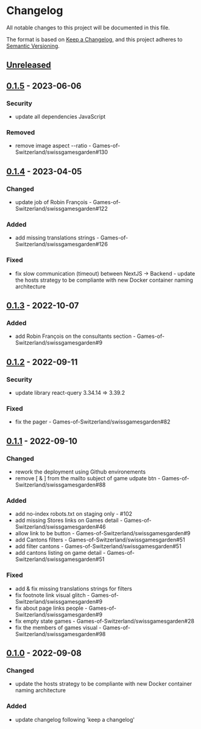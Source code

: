 # Changelog
All notable changes to this project will be documented in this file.

The format is based on [Keep a Changelog](https://keepachangelog.com/en/1.0.0/),
and this project adheres to [Semantic Versioning](https://semver.org/spec/v2.0.0.html).

## [Unreleased]

## [0.1.5] - 2023-06-06
### Security
- update all dependencies JavaScript

### Removed
- remove image aspect --ratio - Games-of-Switzerland/swissgamesgarden#130

## [0.1.4] - 2023-04-05
### Changed
- update job of Robin François - Games-of-Switzerland/swissgamesgarden#122

### Added
- add missing translations strings - Games-of-Switzerland/swissgamesgarden#126

### Fixed
- fix slow communication (timeout) between NextJS -> Backend - update the hosts strategy to be compliante with new Docker container naming architecture

## [0.1.3] - 2022-10-07
### Added
- add Robin François on the consultants section - Games-of-Switzerland/swissgamesgarden#9

## [0.1.2] - 2022-09-11
### Security
- update library react-query 3.34.14 => 3.39.2

### Fixed
- fix the pager - Games-of-Switzerland/swissgamesgarden#82

## [0.1.1] - 2022-09-10
### Changed
- rework the deployment using Github environements
- remove \[ & ] from the mailto subject of game udpate btn - Games-of-Switzerland/swissgamesgarden#88

### Added
- add no-index robots.txt on staging only - #102
- add missing Stores links on Games detail - Games-of-Switzerland/swissgamesgarden#46
- allow link to be button - Games-of-Switzerland/swissgamesgarden#9
- add Cantons filters - Games-of-Switzerland/swissgamesgarden#51
- add filter cantons - Games-of-Switzerland/swissgamesgarden#51
- add cantons listing on game detail - Games-of-Switzerland/swissgamesgarden#51

### Fixed
- add & fix missing translations strings for filters
- fix footnote link visual glitch - Games-of-Switzerland/swissgamesgarden#9
- fix about page links people - Games-of-Switzerland/swissgamesgarden#9
- fix empty state games - Games-of-Switzerland/swissgamesgarden#28
- fix the members of games visual - Games-of-Switzerland/swissgamesgarden#98

## [0.1.0] - 2022-09-08
### Changed
- update the hosts strategy to be compliante with new Docker container naming architecture

### Added
- update changelog following 'keep a changelog'

[Unreleased]: https://github.com/Games-of-Switzerland/gos-website/compare/0.1.5...HEAD
[0.1.5]: https://github.com/Games-of-Switzerland/gos-website/compare/0.1.4...0.1.5
[0.1.4]: https://github.com/Games-of-Switzerland/gos-website/compare/0.1.3...0.1.4
[0.1.3]: https://github.com/Games-of-Switzerland/gos-website/compare/0.1.2...0.1.3
[0.1.2]: https://github.com/Games-of-Switzerland/gos-website/compare/0.1.1...0.1.2
[0.1.1]: https://github.com/Games-of-Switzerland/gos-website/compare/0.1.0...0.1.1
[0.1.0]: https://github.com/Games-of-Switzerland/gos-website/releases/tag/0.1.0
